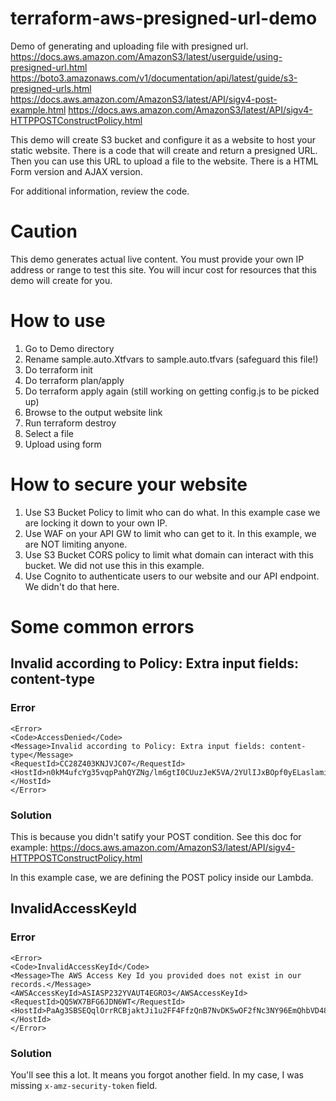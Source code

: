 # terraform-aws-presigned-url-demo
Demo of generating and uploading file with presigned url.
https://docs.aws.amazon.com/AmazonS3/latest/userguide/using-presigned-url.html
https://boto3.amazonaws.com/v1/documentation/api/latest/guide/s3-presigned-urls.html
https://docs.aws.amazon.com/AmazonS3/latest/API/sigv4-post-example.html
https://docs.aws.amazon.com/AmazonS3/latest/API/sigv4-HTTPPOSTConstructPolicy.html

This demo will create S3 bucket and configure it as a website to host your static website. 
There is a code that will create and return a presigned URL. Then you can use this URL to upload a file to the website. 
There is a HTML Form version and AJAX version.  

For additional information, review the code.

# Caution
This demo generates actual live content. You must provide your own IP address or range to test this site. You will incur cost for resources that this demo will create for you. 

# How to use
1. Go to Demo directory
2. Rename sample.auto.Xtfvars to sample.auto.tfvars (safeguard this file!)
3. Do terraform init
4. Do terraform plan/apply
4. Do terraform apply again (still working on getting config.js to be picked up)
5. Browse to the output website link
6. Run terraform destroy
7. Select a file
8. Upload using form

# How to secure your website
1. Use S3 Bucket Policy to limit who can do what. In this example case we are locking it down to your own IP.
2. Use WAF on your API GW to limit who can get to it. In this example, we are NOT limiting anyone.
3. Use S3 Bucket CORS policy to limit what domain can interact with this bucket. We did not use this in this example.
4. Use Cognito to authenticate users to our website and our API endpoint. We didn't do that here. 

# Some common errors
## Invalid according to Policy: Extra input fields: content-type
### Error
```
<Error>
<Code>AccessDenied</Code>
<Message>Invalid according to Policy: Extra input fields: content-type</Message>
<RequestId>CC28Z403KNJVJC07</RequestId>
<HostId>n0kM4ufcYg35vqpPahQYZNg/lm6gtI0CUuzJeK5VA/2YUlIJxBOpf0yELaslamiLT6F1NYWCD8g=</HostId>
</Error>
```
### Solution
This is because you didn't satify your POST condition. See this doc for example:
https://docs.aws.amazon.com/AmazonS3/latest/API/sigv4-HTTPPOSTConstructPolicy.html

In this example case, we are defining the POST policy inside our Lambda.

## InvalidAccessKeyId
### Error
```
<Error>
<Code>InvalidAccessKeyId</Code>
<Message>The AWS Access Key Id you provided does not exist in our records.</Message>
<AWSAccessKeyId>ASIASP232YVAUT4EGRO3</AWSAccessKeyId>
<RequestId>QQ5WX7BFG6JDN6WT</RequestId>
<HostId>PaAg3SBSEQqlOrrRCBjaktJi1u2FF4FfzQnB7NvDK5wOF2fNc3NY96EmQhbVD48cl+q916i1TMk=</HostId>
</Error>
```
### Solution
You'll see this a lot. It means you forgot another field. In my case, I was missing `x-amz-security-token` field. 






